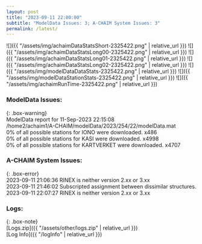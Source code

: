 ```yaml
---
layout: post
title: "2023-09-11 22:00:00"
subtitle: "ModelData Issues: 3; A-CHAIM System Issues: 3"
permalink: /latest/
---
```


![]({{ "/assets/img/achaimDataStatsShort-2325422.png" | relative_url }})
![]({{ "/assets/img/achaimDataStatsLong00-2325422.png" | relative_url }})
![]({{ "/assets/img/achaimDataStatsLong01-2325422.png" | relative_url }})
![]({{ "/assets/img/achaimDataStatsLong02-2325422.png" | relative_url }})
![]({{ "/assets/img/modelDataDataStats-2325422.png" | relative_url }})
![]({{ "/assets/img/modelDataStationStats-2325422.png" | relative_url }})
![]({{ "/assets/img/achaimRunTime-2325422.png" | relative_url }})


### ModelData Issues:  
  
{: .box-warning}  
 ModelData report for 11-Sep-2023 22:15:08   
 /home2/achaim1/A-CHAIM/modelData/2023/254/22/modelData.mat   
 0% of all possible stations for IONO were downloaded. x486   
 0% of all possible stations for KASI were downloaded. x4998   
 0% of all possible stations for KARTVERKET were downloaded. x4707   
  
### A-CHAIM System Issues:  
  
{: .box-error}  
2023-09-11 21:06:36 RINEX is neither version 2.xx or 3.xx  
2023-09-11 21:46:02 Subscripted assignment between dissimilar structures.  
2023-09-11 22:07:27 RINEX is neither version 2.xx or 3.xx  

### Logs:  
  
{: .box-note}  
[Logs.zip]({{ "/assets/other/logs.zip" | relative_url }})  
[Log Info]({{ "/logInfo" | relative_url }})  
